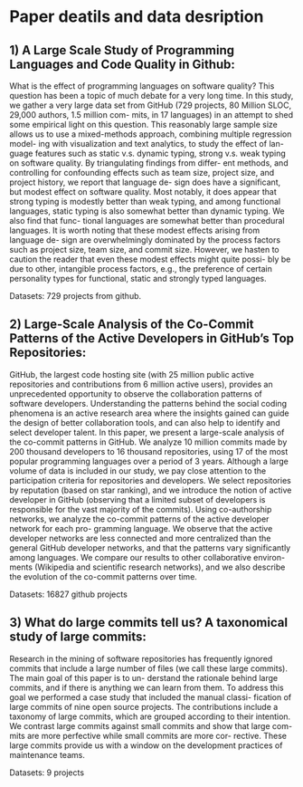 # Paper deatils and data desription

## 1) A Large Scale Study of Programming Languages and Code Quality in Github:
What is the effect of programming languages on software quality? This question has been a topic of much debate for a very long time. In this study, we gather a very large data set from GitHub (729 projects, 80 Million SLOC, 29,000 authors, 1.5 million com- mits, in 17 languages) in an attempt to shed some empirical light on this question. This reasonably large sample size allows us to use a mixed-methods approach, combining multiple regression model- ing with visualization and text analytics, to study the effect of lan- guage features such as static v.s. dynamic typing, strong v.s. weak typing on software quality. By triangulating findings from differ- ent methods, and controlling for confounding effects such as team size, project size, and project history, we report that language de- sign does have a significant, but modest effect on software quality. Most notably, it does appear that strong typing is modestly better than weak typing, and among functional languages, static typing is also somewhat better than dynamic typing. We also find that func- tional languages are somewhat better than procedural languages. It is worth noting that these modest effects arising from language de- sign are overwhelmingly dominated by the process factors such as project size, team size, and commit size. However, we hasten to caution the reader that even these modest effects might quite possi- bly be due to other, intangible process factors, e.g., the preference of certain personality types for functional, static and strongly typed languages.

Datasets: 729 projects from github.

## 2) Large-Scale Analysis of the Co-Commit Patterns of the Active Developers in GitHub’s Top Repositories:
GitHub, the largest code hosting site (with 25 million public active repositories and contributions from 6 million active users), provides an unprecedented opportunity to observe the collaboration patterns of software developers. Understanding the patterns behind the social coding phenomena is an active research area where the insights gained can guide the design of better collaboration tools, and can also help to identify and select developer talent. In this paper, we present a large-scale analysis of the co-commit patterns in GitHub. We analyze 10 million commits made by 200 thousand developers to 16 thousand repositories, using 17 of the most popular programming languages over a period of 3 years. Although a large volume of data is included in our study, we pay close attention to the participation criteria for repositories and developers. We select repositories by reputation (based on star ranking), and we introduce the notion of active developer in GitHub (observing that a limited subset of developers is responsible for the vast majority of the commits). Using co-authorship networks, we analyze the co-commit patterns of the active developer network for each pro- gramming language. We observe that the active developer networks are less connected and more centralized than the general GitHub developer networks, and that the patterns vary significantly among languages. We compare our results to other collaborative environ- ments (Wikipedia and scientific research networks), and we also describe the evolution of the co-commit patterns over time.

Datasets: 16827 github projects

## 3) What do large commits tell us? A taxonomical study of large commits:
Research in the mining of software repositories has frequently ignored commits that include a large number of files (we call these large commits). The main goal of this paper is to un- derstand the rationale behind large commits, and if there is anything we can learn from them. To address this goal we performed a case study that included the manual classi- fication of large commits of nine open source projects. The contributions include a taxonomy of large commits, which are grouped according to their intention. We contrast large commits against small commits and show that large com- mits are more perfective while small commits are more cor- rective. These large commits provide us with a window on the development practices of maintenance teams.

Datasets: 9 projects
